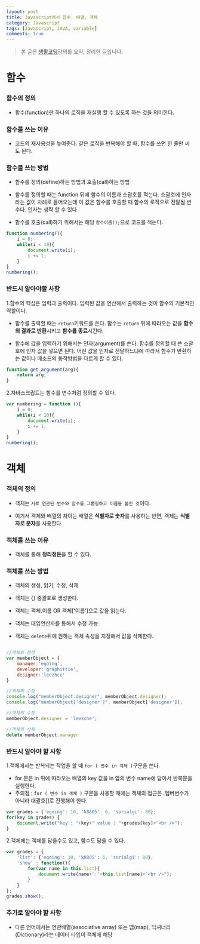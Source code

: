 ```yaml
---
layout: post
title: Javascript에서 함수, 배열, 객체
category: Javascript
tags: [Javascript, JAVA, variable]
comments: true
---
```


> 본 글은 [생활코딩](https://opentutorials.org/course/743/4724)강의를 요약, 정리한 글입니다.  


# 함수

### 함수의 정의

- 함수(function)란 하나의 로직을 재실행 할 수 있도록 하는 것을 의미한다.

### 함수를 쓰는 이유

- 코드의 재사용성을 높여준다. 같은 로직을 반복해야 할 때, 함수를 쓰면 한 줄만 써도 된다.

### 함수를 쓰는 방법

- 함수를 정의(define)하는 방법과 호출(call)하는 방법

- 함수를 정의할 때는 function 뒤에 함수의 이름과 소괄호를 적는다. 소괄호에 인자라는 값이 차례로 들어오는데 이 값은 함수를 호출할 때 함수의 로직으로 전달될 변수다. 인자는 생략 할 수 있다

- 함수를 호출(call)하기 위해서는 해당 `함수이름();`으로 코드를 적는다.

```javascript
function numbering(){
    i = 0;
    while(i < 10){
        document.write(i);
        i += 1;
    }   
}
numbering();
```


### 반드시 알아야할 사항

1.함수의 핵심은 입력과 출력이다. 입력된 값을 연산해서 출력하는 것이 함수의 기본적인 역할이다. 

- 함수를 출력할 때는 `return`키워드를 쓴다. 함수는 `return` 뒤에 따라오는 값을 **함수의 결과로 반환**시키고 **함수를 종료**시킨다.

- 함수에 값을 입력하기 위해서는 인자(argument)를 쓴다. 함수를 정의할 때 쓴 소괄호에 인자 값을 넣으면 된다. 어떤 값을 인자로 전달하느냐에 따라서 함수가 반환하는 값이나 메소드의 동작방법을 다르게 할 수 있다.

```javascript
function get_argument(arg){
    return arg;
}
```

2.자바스크립트는 함수를 변수처럼 정의할 수 있다.

```javascript
var numbering = function (){
    i = 0;
    while(i < 10){
        document.write(i);
        i += 1;
    }   
}
numbering();
```



# 객체

### 객체의 정의

- 객체는 `서로 연관된 변수와 함수를 그룹핑하고 이름을 붙인 것`이다.

- 여기서 객체와 배열의 차이는 배열은 **식별자로 숫자**를 사용하는 반면, 객체는 **식별자로 문자**를 사용한다.

### 객체를 쓰는 이유

- 객체를 통해 **정리정돈**을 할 수 있다.

### 객체를 쓰는 방법

- 객체의 생성, 읽기, 수정, 삭제

- 객체는 {} 중괄호로 생성한다.
- 객체는 객체.이름 OR 객체['이름']으로 값을 읽는다.
- 객체는 대입연산자를 통해서 수정 가능
- 객체는 `delete`뒤에 원하는 객체 속성을 지정해서 값을 삭제한다.

```javascript

//객체의 생성
var memberObject = {
    manager:'egoing',
    developer:'graphittie', 
    designer:'leezhce'
}

//객체의 수정
console.log("memberObject.designer", memberObject.designer);
console.log("memberObject['designer']", memberObject['designer']);

//객체의 수정
memberObject.designer = 'leezche';

//객체의 삭제
delete memberObject.manager
```

### 반드시 알아야 할 사항

1.객체에서는 반복되는 작업을 할 때 `for ( 변수 in 객체 )`구문을 쓴다.
- for 문은 in 뒤에 따라오는 배열의 key 값을 in 앞의 변수 name에 담아서 반복문을 실행한다. 
- 주의점 : `for ( 변수 in 객체 )` 구문을 사용할 때에는 객체의 접근은 .멤버변수가 아니라 대괄호[]로 진행해야 한다.
```javascript
var grades = {'egoing': 10, 'k8805': 6, 'sorialgi': 80};
for(key in grades) {
    document.write("key : "+key+" value : "+grades[key]+"<br />");
}
```

2.객체에는 객체를 담을수도 있고, 함수도 담을 수 있다. 
```javascript
var grades = {
    'list': {'egoing': 10, 'k8805': 6, 'sorialgi': 80},
    'show' : function(){
        for(var name in this.list){
            document.write(name+':'+this.list[name]+"<br />");
        }
    }
};
grades.show();
```

### 추가로 알아야 할 사항

- 다른 언어에서는 연관배열(associative array) 또는 맵(map), 딕셔너리(Dictionary)라는 데이터 타입이 객체에 해당
